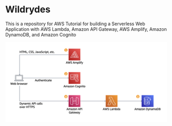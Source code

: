 # Wildrydes
This is a repository for AWS Tutorial for building a Serverless Web Application
with AWS Lambda, Amazon API Gateway, AWS Amplify, Amazon DynamoDB, and Amazon Cognito

![architecture image](https://github.com/begalievn/wildrydes-site/blob/main/images/architechture.png)
